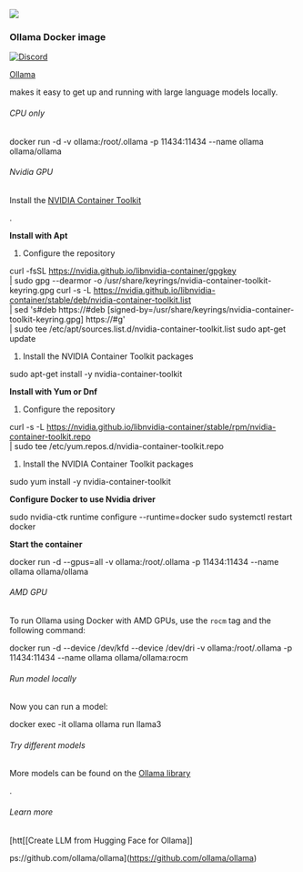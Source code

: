 ![](https://github.com/jmorganca/ollama/assets/3325447/080f3a72-e2fd-4741-8070-ae79a06f943f)

### Ollama Docker image

[![Discord](https://dcbadge.vercel.app/api/server/ollama?style=flat&compact=true)⁠](https://discord.gg/ollama)

[Ollama⁠](https://github.com/jmorganca/ollama)

makes it easy to get up and running with large language models locally.

###### CPU only

docker run -d -v ollama:/root/.ollama -p 11434:11434 --name ollama ollama/ollama

###### Nvidia GPU

Install the [NVIDIA Container Toolkit⁠](https://docs.nvidia.com/datacenter/cloud-native/container-toolkit/latest/install-guide.html#installation)

.

**Install with Apt**

1. Configure the repository

curl -fsSL https://nvidia.github.io/libnvidia-container/gpgkey \
    | sudo gpg --dearmor -o /usr/share/keyrings/nvidia-container-toolkit-keyring.gpg
curl -s -L https://nvidia.github.io/libnvidia-container/stable/deb/nvidia-container-toolkit.list \
    | sed 's#deb https://#deb [signed-by=/usr/share/keyrings/nvidia-container-toolkit-keyring.gpg] https://#g' \
    | sudo tee /etc/apt/sources.list.d/nvidia-container-toolkit.list
sudo apt-get update

1. Install the NVIDIA Container Toolkit packages

sudo apt-get install -y nvidia-container-toolkit

**Install with Yum or Dnf**

1. Configure the repository

curl -s -L https://nvidia.github.io/libnvidia-container/stable/rpm/nvidia-container-toolkit.repo \
    | sudo tee /etc/yum.repos.d/nvidia-container-toolkit.repo

1. Install the NVIDIA Container Toolkit packages

sudo yum install -y nvidia-container-toolkit

**Configure Docker to use Nvidia driver**

sudo nvidia-ctk runtime configure --runtime=docker
sudo systemctl restart docker

**Start the container**

docker run -d --gpus=all -v ollama:/root/.ollama -p 11434:11434 --name ollama ollama/ollama

###### AMD GPU

To run Ollama using Docker with AMD GPUs, use the `rocm` tag and the following command:

docker run -d --device /dev/kfd --device /dev/dri -v ollama:/root/.ollama -p 11434:11434 --name ollama ollama/ollama:rocm

###### Run model locally

Now you can run a model:

docker exec -it ollama ollama run llama3

###### Try different models

More models can be found on the [Ollama library⁠](https://ollama.com/library)

.

###### Learn more

[htt[[Create LLM from Hugging Face for Ollama]]

ps://github.com/ollama/ollama⁠](https://github.com/ollama/ollama)